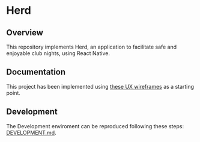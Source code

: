 # Herd

## Overview
This repository implements Herd, an application to facilitate safe and enjoyable club nights, using React Native.

## Documentation
This project has been implemented using [these UX wireframes](./docs/ux-wireframes/index.html) as a starting point.

## Development
The Development enviroment can be reproduced following these steps: [DEVELOPMENT.md](./docs/DEVELOPMENT.md).

